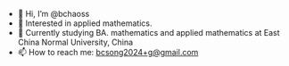 - 👋 Hi, I’m @bchaoss
- 👀 Interested in applied mathematics.
- 🌱 Currently studying BA. mathematics and applied mathematics at East China Normal University, China
- 📫 How to reach me: bcsong2024+g@gmail.com

<!---
bchaoss/bchaoss is a ✨ special ✨ repository because its `README.md` (this file) appears on your GitHub profile.
You can click the Preview link to take a look at your changes.
--->
